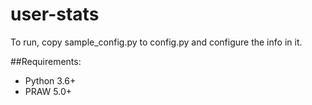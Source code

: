 # user-stats
To run, copy sample_config.py to config.py and configure the info in it.

##Requirements:

* Python 3.6+
* PRAW 5.0+
